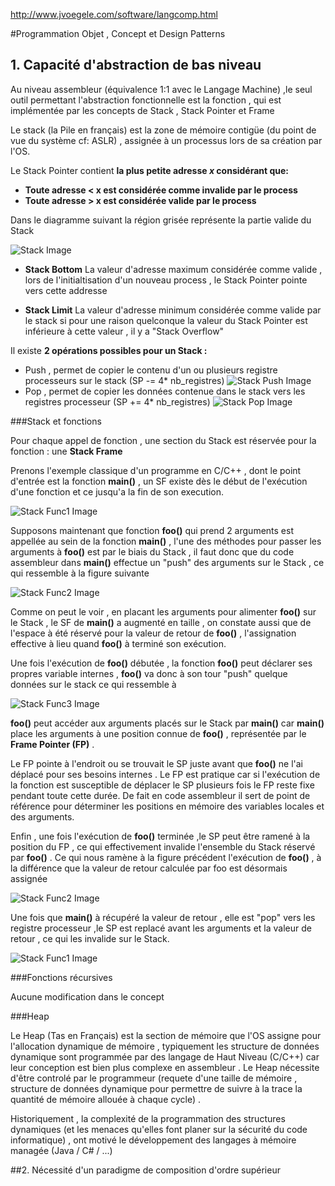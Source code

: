 http://www.jvoegele.com/software/langcomp.html

#Programmation Objet , Concept et Design Patterns

## 1. Capacité d'abstraction de bas niveau

Au niveau assembleur (équivalence 1:1 avec le Langage Machine) ,le seul outil permettant l'abstraction fonctionnelle est la fonction , qui est implémentée par les concepts de Stack , Stack Pointer et Frame

Le stack (la Pile en français) est la zone de mémoire contigüe (du point de vue du système cf: ASLR) , assignée à un processus lors de sa création par l'OS.

Le Stack Pointer contient **la plus petite adresse _x_ considérant que:**
* **Toute adresse < x est considérée comme invalide par le process**
* **Toute adresse > x est considérée valide par le process**

Dans le diagramme suivant  la région grisée représente la partie valide du Stack

![Stack Image](https://github.com/mriam123456/Travaux-Pratique/blob/master/img/stack1.png?raw=true)

* **Stack Bottom** La valeur d'adresse maximum considérée comme valide , lors de l'initialtisation d'un nouveau process , le Stack Pointer pointe vers cette addresse

* **Stack Limit** La valeur d'adresse minimum considérée comme valide par le stack si pour une raison quelconque la valeur du Stack Pointer est inférieure à cette valeur , il y a "Stack Overflow"

Il existe **2 opérations possibles pour un Stack :**
* Push , permet de copier le contenu d'un ou plusieurs registre processeurs sur le stack (SP -= 4* nb_registres)
![Stack Push Image](https://github.com/mriam123456/Travaux-Pratique/blob/master/img/stack2.png?raw=true)
* Pop  , permet de copier les données contenue dans le stack vers les registres processeur (SP += 4* nb_registres)
![Stack Pop Image](https://github.com/mriam123456/Travaux-Pratique/blob/master/img/stack3.png?raw=true)

###Stack et fonctions

Pour chaque appel de fonction , une section du Stack est réservée pour la fonction : une **Stack Frame**

Prenons l'exemple classique d'un programme en C/C++ , dont le point d'entrée est la fonction **main\(\)** , un SF existe dès le début de l'exécution d'une fonction et ce jusqu'a la fin de son execution.

![Stack Func1 Image](https://github.com/mriam123456/Travaux-Pratique/blob/master/img/mstack1.png?raw=true)

Supposons maintenant que fonction **foo\(\)** qui prend 2 arguments est appellée au sein de la fonction **main\(\)** , l'une des méthodes pour passer les arguments à **foo\(\)** est par le biais du Stack , il faut donc que du code assembleur dans **main\(\)** effectue un "push" des arguments sur le Stack , ce qui ressemble à la figure suivante

![Stack Func2 Image](https://github.com/mriam123456/Travaux-Pratique/blob/master/img/mstack2.png?raw=true)

Comme on peut le voir , en placant les arguments pour alimenter **foo\(\)** sur le Stack , le SF de **main\(\)** a augmenté en taille , on constate aussi que de l'espace à été réservé pour la valeur de retour de **foo\(\)** , l'assignation effective à lieu quand **foo\(\)** à terminé son exécution.

Une fois l'exécution de **foo\(\)** débutée , la fonction **foo\(\)** peut déclarer ses propres variable internes , **foo\(\)** va donc à son tour "push" quelque données sur le stack ce qui ressemble à 

![Stack Func3 Image](https://github.com/mriam123456/Travaux-Pratique/blob/master/img/mstack3.png?raw=true)

**foo\(\)** peut accéder aux arguments placés sur le Stack par **main\(\)** car **main\(\)** place les arguments à une position connue de **foo\(\)** , représentée par le **Frame Pointer (FP)** .

Le FP pointe à l'endroit ou se trouvait le SP juste avant que **foo\(\)** ne l'ai déplacé pour ses besoins internes . Le FP est pratique car si l'exécution de la fonction est susceptible de déplacer le SP plusieurs fois le FP reste fixe pendant toute cette durée. De fait en code assembleur il sert de point de référence pour déterminer les positions en mémoire des variables locales et des arguments.

Enfin , une fois l'exécution de **foo\(\)** terminée ,le SP peut être ramené à la position du FP , ce qui effectivement invalide l'ensemble du Stack réservé par **foo\(\)** . Ce qui nous ramène à la figure précédent l'exécution de **foo\(\)** , à la différence que la valeur de retour calculée par foo est désormais assignée 

![Stack Func2 Image](https://github.com/mriam123456/Travaux-Pratique/blob/master/img/mstack2.png?raw=true)

Une fois que **main\(\)** à récupéré la valeur de retour , elle est "pop" vers les registre processeur ,le SP est replacé avant les arguments et la valeur de retour , ce qui les invalide sur le Stack.

![Stack Func1 Image](https://github.com/mriam123456/Travaux-Pratique/blob/master/img/mstack1.png?raw=true)


###Fonctions récursives

Aucune modification dans le concept

###Heap

Le Heap (Tas en Français) est la section de mémoire que l'OS assigne pour l'allocation dynamique de mémoire , typiquement les structure de données dynamique sont programmée par des langage de Haut Niveau (C/C++) car leur conception est bien plus complexe en assembleur . Le Heap nécessite d'être controlé par le programmeur (requete d'une taille de mémoire , structure de données dynamique pour permettre de suivre à la trace la quantité de mémoire allouée à chaque cycle) .

Historiquement , la complexité de la programmation des structures dynamiques (et les menaces qu'elles font planer sur la sécurité du code informatique) , ont motivé le développement des langages à mémoire managée (Java / C\# / ...)





##2. Nécessité d'un paradigme de composition d'ordre supérieur



